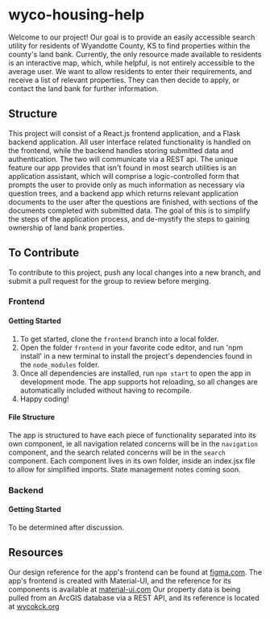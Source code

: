 # wyco-housing-help
Welcome to our project! Our goal is to provide an easily accessible search utility for residents of Wyandotte County, KS to find properties within the county's land bank. Currently, the only resource made available to residents is an interactive map, which, while helpful, is not entirely accessible to the average user. We want to allow residents to enter their requirements, and receive a list of relevant properties. They can then decide to apply, or contact the land bank for further information.
## Structure
This project will consist of a React.js frontend application, and a Flask backend application. All user interface related functionality is handled on the frontend, while the backend handles storing submitted data and authentication. The two will communicate via a REST api.
The unique feature our app provides that isn't found in most search utilities is an application assistant, which will comprise a logic-controlled form that prompts the user to provide only as much information as necessary via question trees, and a backend app which returns relevant application documents to the user after the questions are finished, with sections of the documents completed with submitted data. The goal of this is to simplify the steps of the application process, and de-mystify the steps to gaining ownership of land bank properties.
## To Contribute
To contribute to this project, push any local changes into a new branch, and submit a pull request for the group to review before merging.
### Frontend
#### Getting Started
1. To get started, clone the `frontend` branch into a local folder. 
2. Open the folder `frontend` in your favorite code editor, and run 'npm install' in a new terminal to install the project's dependencies found in the `node_modules` folder.
3. Once all dependencies are installed, run `npm start` to open the app in development mode. The app supports hot reloading, so all changes are automatically included without having to recompile.
4. Happy coding!
#### File Structure
The app is structured to have each piece of functionality separated into its own component, ie all navigation related concerns will be in the `navigation` component, and the search related concerns will be in the `search` component. Each component lives in its own folder, inside an index.jsx file to allow for simplified imports. State management notes coming soon.
### Backend
#### Getting Started
To be determined after discussion.
## Resources
Our design reference for the app's frontend can be found at [figma.com](https://www.figma.com/file/4B3GCWQLxLZl0iDSDUiBKA/WyCo-Land-Bank-App?node-id=0%3A1).
The app's frontend is created with Material-UI, and the reference for its components is available at [material-ui.com](https://material-ui.com/)
Our property data is being pulled from an ArcGIS database via a REST API, and its reference is located at [wycokck.org](http://yourdata.wycokck.org/datasets/landbankrankingupdate)
